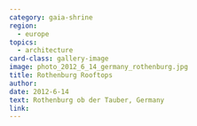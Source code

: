 ```yaml
---
category: gaia-shrine
region:
  - europe
topics:
  - architecture
card-class: gallery-image
image: photo_2012_6_14_germany_rothenburg.jpg
title: Rothenburg Rooftops
author:
date: 2012-6-14
text: Rothenburg ob der Tauber, Germany
link:
---
```

